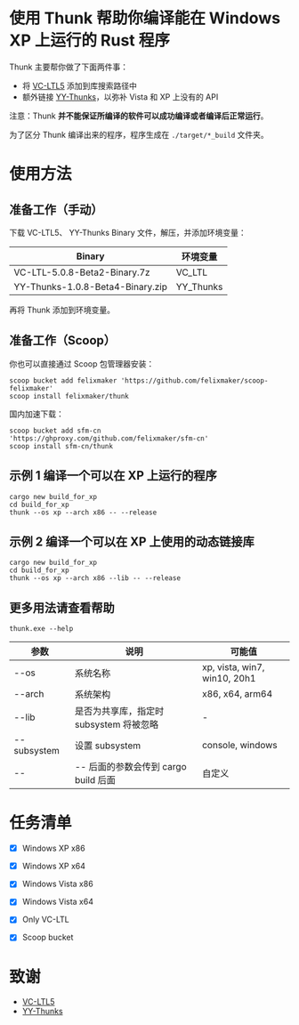 # 使用 Thunk 帮助你编译能在 Windows XP 上运行的 Rust 程序

Thunk 主要帮你做了下面两件事：

 - 将 [VC-LTL5](https://github.com/Chuyu-Team/VC-LTL5) 添加到库搜索路径中
 - 额外链接 [YY-Thunks](https://github.com/Chuyu-Team/YY-Thunks)，以弥补 Vista 和 XP 上没有的 API

注意：Thunk **并不能保证所编译的软件可以成功编译或者编译后正常运行**。

为了区分 Thunk 编译出来的程序，程序生成在 `./target/*_build` 文件夹。


# 使用方法

## 准备工作（手动）

下载 VC-LTL5、 YY-Thunks Binary 文件，解压，并添加环境变量：

| Binary | 环境变量 |
| --- | ---|
| VC-LTL-5.0.8-Beta2-Binary.7z | VC_LTL |
| YY-Thunks-1.0.8-Beta4-Binary.zip | YY_Thunks |

再将 Thunk 添加到环境变量。

## 准备工作（Scoop）

你也可以直接通过 Scoop 包管理器安装：

```
scoop bucket add felixmaker 'https://github.com/felixmaker/scoop-felixmaker'
scoop install felixmaker/thunk
```

国内加速下载：

```
scoop bucket add sfm-cn 'https://ghproxy.com/github.com/felixmaker/sfm-cn'
scoop install sfm-cn/thunk
```

## 示例 1 编译一个可以在 XP 上运行的程序

```
cargo new build_for_xp
cd build_for_xp
thunk --os xp --arch x86 -- --release
```

## 示例 2 编译一个可以在 XP 上使用的动态链接库

```
cargo new build_for_xp
cd build_for_xp
thunk --os xp --arch x86 --lib -- --release
```


## 更多用法请查看帮助

```
thunk.exe --help
```


| 参数 | 说明 | 可能值 |
| --- | --- | --- |
| --os | 系统名称 | xp, vista, win7, win10, 20h1 |
| --arch | 系统架构 | x86, x64, arm64 |
| --lib | 是否为共享库，指定时 subsystem 将被忽略 | - |
| --subsystem | 设置 subsystem | console, windows |
| -- | -- 后面的参数会传到 cargo build 后面 | 自定义 |



# 任务清单

 - [x] Windows XP x86
 - [x] Windows XP x64
 - [x] Windows Vista x86
 - [x] Windows Vista x64
 - [x] Only VC-LTL
 - [x] Scoop bucket


# 致谢
 
 - [VC-LTL5](https://github.com/Chuyu-Team/VC-LTL5)
 - [YY-Thunks](https://github.com/Chuyu-Team/YY-Thunks)
